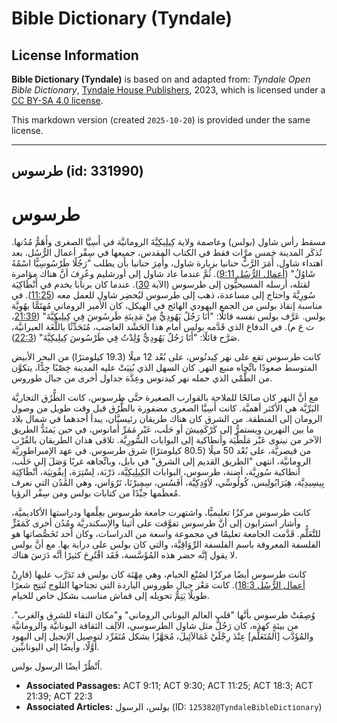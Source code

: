 # Bible Dictionary (Tyndale)

## License Information

**Bible Dictionary (Tyndale)** is based on and adapted from: _Tyndale Open Bible Dictionary_, [Tyndale House Publishers](https://tyndaleopenresources.com/), 2023, which is licensed under a [CC BY-SA 4.0 license](https://creativecommons.org/licenses/by-sa/4.0/legalcode.en).

This markdown version (created `2025-10-20`) is provided under the same license.



--------------------------------

## طرسوس (id: 331990)

طرسوس
=====

مسقط رأس شاول (بولس) وعاصمة ولاية كِيلِيكِيَّةَ الرومانيَّة في أَسِيَّا الصغرى وأَهَمُّ مُدُنها. تُذكَر المدينة خمس مرَّات فقط في الكتاب المقدس، جميعها في سِفْر أعمال الرُّسُل. بعد اهتداء شاول، أَمَرَ الرَّبُّ حنانيا بزيارة شاول، وأُمِرَ حنانيا بأن يطلب "رَجُلًا طَرْسُوسِيًّا اسْمُهُ شَاوُلُ" ([أعمال الرُّسُل 9:11](https://ref.ly/Acts9:11)). ثُمَّ عندما عاد شاول إلى أورشليم وعُرِفَ أنَّ هناك مؤامرة لقتله، أرسله المسيحيُّون إلى طرسوس (الآية [30](https://ref.ly/Acts9:30)). عندما كان برنابا يخدم في أَنْطَاكِيَة سُورِيَّةَ واحتاج إلى مساعدة، ذهب إلى طرسوس ليُحضِر شاول للعمل معه ([11:25](https://ref.ly/Acts11:25)). في مناسبة إنقاذ بولس من الجمع اليهودي الهائج في الهيكل، كان الأمير الروماني مُهتَمًّا بهُوِيَّة بولس. عَرَّف بولس نفسه قائلًا: "أنَا رَجُلٌ يَهُودِيٌّ مِنْ مَدِينَةِ طَرسُوسَ فِي كِيلِيكِيَّةَ" ([21:39](https://ref.ly/Acts21:39)، ت ع م). في الدفاع الذي قَدَّمه بولس أمام هذا الحَشْد الغاضب، مُتَحَدِّثًا باللُّغَة العبرانيَّة، صَرَّح قائلًا: "أَنَا رَجُلٌ يَهُودِيٌّ وُلِدْتُ فِي طَرْسُوسَ كِيلِيكِيَّةَ" ([22:3](https://ref.ly/Acts22:3)).

كانت طرسوس تقع على نهر كِيدنُوس، على بُعْد 12 ميلًا (19\.3 كيلومترًا) من البحر الأبيض المتوسط صعودًا باتِّجاه منبع النهر. كان السهل الذي بُنِيَتْ عليه المدينة خِصْبًا جِدًّا، يتكوَّن من الطَّمْي الذي حمله نهر كيدنوس وعِدَّة جداول أخرى من جبال طوروس.

مع أنَّ النهر كان صالحًا للملاحة بالقوارب الصغيرة حتَّى طرسوس، كانت الطُّرُق التجاريَّة البَرِّيَّة هي الأكثر أهميَّة. كانت أَسِيَّا الصغرى مضفورة بالطُّرُق قبل وقت طويل من وصول الرومان إلى المنطقة. من الشرق كان هناك طريقان رئيسيَّان، يبدأ أحدهما في شمال بلاد ما بين النهرين ويستمرُّ إلى كَرْكَمِيشَ أو حَلَب، عَبْر مَمَرِّ أمانوس، في حين يَمتَدُّ الطريق الآخر من نينوى عَبْر مَلَطْيَة وأنطاكية إلى البوابات السُّورِيَّة. تلاقى هذان الطريقان بالقُرْب من قيصريَّة، على بُعْد 50 ميلًا (80\.5 كيلومترًا) شرق طرسوس. في عهد الإمبراطوريَّة الرومانيَّة، انتهى "الطريق القديم إلى الشرق" في بابل، وباتِّجاهه غربًا وَصَلَ إلى حَلَب، أنطاكية سُورِيَّة، أضنة، طرسوس، البوابات الكِيلِيكِيَّة، دَرْبَة، لِسْتِرَة، إِيقُونِيَة، أَنْطَاكِيَة بِيسِيدِيَّة، هِيَرَابُولِيس، كُولُوسِّي، لاَوُدِكِيَّة، أَفَسُس، سِمِيرْنَا، تَرُوَاس، وهي المُدُن التي نعرف مُعظَمها جيِّدًا من كتابات بولس ومن سِفْر الرؤيا.

كانت طرسوس مركزًا تعليميًّا، واشتهرت جامعة طرسوس بعِلْمها ودراستها الأكاديميَّة، وأشار استرابون إلى أنَّ طرسوس تفوَّقت على أثينا والإسكندريَّة ومُدُن أخرى كَمَقَرٍّ للتَّعَلُّم. قَدَّمت الجامعة تعليمًا في مجموعة واسعة من الدراسات، وكان أحد تَخَصُّصاتها هو الفلسفة المعروفة باسم الفلسفة الرِّوَاقِيَّة، والتي كان بولس على دراية بها. مع أنَّ بولس لا يقول إنَّه حضر هذه المُؤَسَّسة، فَقَد اقْتُرِحَ كثيرًا أنَّه دَرَسَ هناك.

كانت طرسوس أيضًا مركزًا لصُنْع الخيام، وهي مِهْنَة كان بولس قد تَدَرَّب عليها (قارِنْ [أعمال الرُّسُل 18:3](https://ref.ly/Acts18:3)). كانت مَعْز جبال طوروس الباردة التي تجتاحها الثلوج تُنتِج شعرًا طويلًا يَتِمُّ تحويله إلى قماش مناسب بشكل خاص للخيام.

وُصِفَتْ طرسوس بأنَّها "قلب العالم اليوناني الروماني" و"مكان التقاء للشرق والغرب". من بيئةٍ كهذه، كان رَجُلٌّ مثل شاول الطرسوسي، الآلِف الثقافة اليونانيَّة والرومانيَّة والمُؤَدَّب \[المُتَعَلِّم] عِنْدَ رِجْلَيْ غَمَالاَئِيلَ، مُجَهَّزًا بشكل مُتَفَرِّد لتوصيل الإنجيل إلى اليهود أوَّلًا، وأيضًا إلى اليونانيِّين.

اُنْظُرْ أيضًا الرسول بولس.

* **Associated Passages:** ACT 9:11; ACT 9:30; ACT 11:25; ACT 18:3; ACT 21:39; ACT 22:3
* **Associated Articles:** بولس، الرسول (ID: `125382@TyndaleBibleDictionary`)

